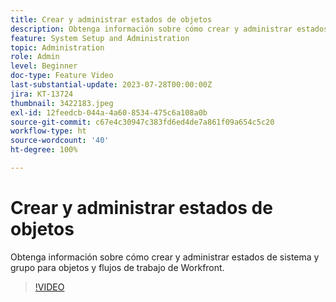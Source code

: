 ```yaml
---
title: Crear y administrar estados de objetos
description: Obtenga información sobre cómo crear y administrar estados de sistema y grupo para objetos y flujos de trabajo de Workfront.
feature: System Setup and Administration
topic: Administration
role: Admin
level: Beginner
doc-type: Feature Video
last-substantial-update: 2023-07-28T00:00:00Z
jira: KT-13724
thumbnail: 3422183.jpeg
exl-id: 12feedcb-044a-4a60-8534-475c6a108a0b
source-git-commit: c67e4c30947c383fd6ed4de7a861f09a654c5c20
workflow-type: ht
source-wordcount: '40'
ht-degree: 100%

---
```


# Crear y administrar estados de objetos

Obtenga información sobre cómo crear y administrar estados de sistema y grupo para objetos y flujos de trabajo de Workfront.

>[!VIDEO](https://video.tv.adobe.com/v/3422183/?learn=on)
